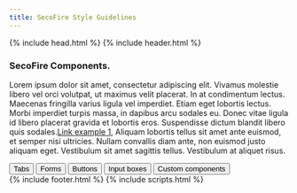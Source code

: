 ```yaml
---
title: SecoFire Style Guidelines
---
```

<html>
	{% include head.html %}
	<body>
		{% include header.html %}
		<div id="main_content_wrap" class="outer">
			<section id="main_content" class="inner">
				<h3>
					<a id="welcome-to-github-pages" class="anchor" href="#welcome-to-github-pages" aria-hidden="true">
						<span aria-hidden="true" class="octicon octicon-link"></span>
					</a>
					SecoFire Components.
				</h3>
				<p>Lorem ipsum dolor sit amet, consectetur adipiscing elit. Vivamus molestie libero vel orci volutpat, ut maximus velit placerat. In at condimentum lectus. Maecenas fringilla varius ligula vel imperdiet. Etiam eget lobortis lectus. Morbi imperdiet turpis massa, in dapibus arcu sodales eu. Donec vitae ligula id libero placerat gravida et lobortis eros. Suspendisse dictum blandit libero quis sodales.<a href="https://guides.github.com/features/mastering-markdown/">Link example 1</a>, Aliquam lobortis tellus sit amet ante euismod, et semper nisi ultricies. Nullam convallis diam ante, non euismod justo aliquam eget. Vestibulum sit amet sagittis tellus. Vestibulum at aliquet risus.</p>
				<div class="list-group">
					<button type="button" class="btn btn-default">Tabs</button>
					<button type="button" class="btn btn-default" onclick="window.location.href='https://hkusanic.github.io/secofire/components/forms'">Forms</button>
					<button type="button" class="btn btn-default">Buttons</button>
					<button type="button" class="btn btn-default">Input boxes</button>
					<button type="button" class="btn btn-default">Custom components</button>
				</div>
			</section>
		</div>
		{% include footer.html %}
		{% include scripts.html %}
	</body>
</html>
